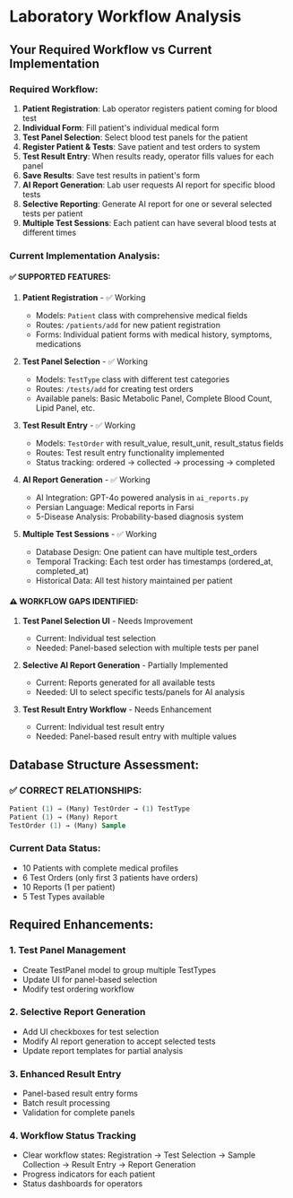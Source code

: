 # Laboratory Workflow Analysis

## Your Required Workflow vs Current Implementation

### Required Workflow:
1. **Patient Registration**: Lab operator registers patient coming for blood test
2. **Individual Form**: Fill patient's individual medical form  
3. **Test Panel Selection**: Select blood test panels for the patient
4. **Register Patient & Tests**: Save patient and test orders to system
5. **Test Result Entry**: When results ready, operator fills values for each panel
6. **Save Results**: Save test results in patient's form
7. **AI Report Generation**: Lab user requests AI report for specific blood tests
8. **Selective Reporting**: Generate AI report for one or several selected tests per patient
9. **Multiple Test Sessions**: Each patient can have several blood tests at different times

### Current Implementation Analysis:

#### ✅ SUPPORTED FEATURES:
1. **Patient Registration** - ✅ Working
   - Models: `Patient` class with comprehensive medical fields
   - Routes: `/patients/add` for new patient registration
   - Forms: Individual patient forms with medical history, symptoms, medications

2. **Test Panel Selection** - ✅ Working  
   - Models: `TestType` class with different test categories
   - Routes: `/tests/add` for creating test orders
   - Available panels: Basic Metabolic Panel, Complete Blood Count, Lipid Panel, etc.

3. **Test Result Entry** - ✅ Working
   - Models: `TestOrder` with result_value, result_unit, result_status fields
   - Routes: Test result entry functionality implemented
   - Status tracking: ordered → collected → processing → completed

4. **AI Report Generation** - ✅ Working
   - AI Integration: GPT-4o powered analysis in `ai_reports.py`
   - Persian Language: Medical reports in Farsi
   - 5-Disease Analysis: Probability-based diagnosis system

5. **Multiple Test Sessions** - ✅ Working
   - Database Design: One patient can have multiple test_orders
   - Temporal Tracking: Each test order has timestamps (ordered_at, completed_at)
   - Historical Data: All test history maintained per patient

#### ⚠️ WORKFLOW GAPS IDENTIFIED:

1. **Test Panel Selection UI** - Needs Improvement
   - Current: Individual test selection
   - Needed: Panel-based selection with multiple tests per panel

2. **Selective AI Report Generation** - Partially Implemented
   - Current: Reports generated for all available tests
   - Needed: UI to select specific tests/panels for AI analysis

3. **Test Result Entry Workflow** - Needs Enhancement
   - Current: Individual test result entry
   - Needed: Panel-based result entry with multiple values

## Database Structure Assessment:

### ✅ CORRECT RELATIONSHIPS:
```sql
Patient (1) → (Many) TestOrder → (1) TestType
Patient (1) → (Many) Report  
TestOrder (1) → (Many) Sample
```

### Current Data Status:
- 10 Patients with complete medical profiles
- 6 Test Orders (only first 3 patients have orders)
- 10 Reports (1 per patient)
- 5 Test Types available

## Required Enhancements:

### 1. Test Panel Management
- Create TestPanel model to group multiple TestTypes
- Update UI for panel-based selection
- Modify test ordering workflow

### 2. Selective Report Generation
- Add UI checkboxes for test selection
- Modify AI report generation to accept selected tests
- Update report templates for partial analysis

### 3. Enhanced Result Entry
- Panel-based result entry forms
- Batch result processing
- Validation for complete panels

### 4. Workflow Status Tracking
- Clear workflow states: Registration → Test Selection → Sample Collection → Result Entry → Report Generation
- Progress indicators for each patient
- Status dashboards for operators